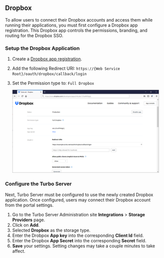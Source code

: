 ## Dropbox

To allow users to connect their Dropbox accounts and access them while running their applications, you must first configure a Dropbox app registration. This Dropbox app controls the permissions, branding, and routing for the Dropbox SSO.

### Setup the Dropbox Application

1. Create a [Dropbox app registration](https://www.dropbox.com/developers/apps).

2. Add the following Redirect URI: `https://{Web Service Root}/oauth/dropbox/callback/login`

3. Set the Permission type to: `Full Dropbox`

   ![Dropbox Application Registration](../../images/dropbox-app.png)

### Configure the Turbo Server

Next, Turbo Server must be configured to use the newly created Dropbox application. Once configured, users may connect their Dropbox account from the portal settings.

1. Go to the Turbo Server Administration site **Integrations** > **Storage Providers** page.
2. Click on **Add**.
3. Selected **Dropbox** as the storage type.
4. Enter the Drobpox **App key** into the corresponding **Client Id** field.
5. Enter the Dropbox **App Secret** into the corresponding **Secret** field.
6. **Save** your settings. Setting changes may take a couple minutes to take affect.
